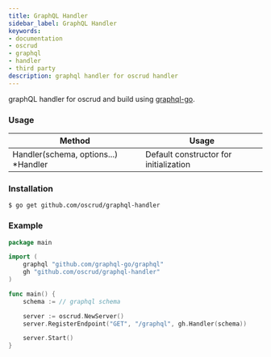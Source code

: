 ```yaml
---
title: GraphQL Handler
sidebar_label: GraphQL Handler
keywords:
- documentation
- oscrud
- graphql
- handler
- third party
description: graphql handler for oscrud handler
---
```


graphQL handler for oscrud and build using [graphql-go](https://github.com/graphql-go/graphql).

### Usage 

| Method                               | Usage                                  |
| ------------------------------------ | -------------------------------------- |
| Handler(schema, options...) *Handler | Default constructor for initialization |

### Installation

```
$ go get github.com/oscrud/graphql-handler
```

### Example

```go
package main

import (
    graphql "github.com/graphql-go/graphql"
    gh "github.com/oscrud/graphql-handler"
)

func main() {
    schema := // graphql schema

    server := oscrud.NewServer()
    server.RegisterEndpoint("GET", "/graphql", gh.Handler(schema))

    server.Start()
}

```
